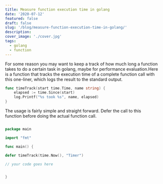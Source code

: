 ```yaml
---
title: Measure function execution time in golang
date: '2020-07-12'
featured: false
draft: false
slug: '/blog/measure-function-execution-time-in-golang/'
description:
cover_image: './cover.jpg'
tags:
  - golang
  - function
---
```


For some reason you may want to keep a track of how much long a function takes to do a certain task in golang, maybe for performance evaluation.Here is a function that tracks the execution time of a complete function call with this one-liner, which logs the result to the standard output.

```go
func timeTrack(start time.Time, name string) {
	elapsed := time.Since(start)
	log.Printf("%s took %s", name, elapsed)
}

```

The usage is fairly simple and straight forward. Defer the call to this function before doing the actual function call.

```go

package main

import "fmt"

func main() {

defer timeTrack(time.Now(), "Timer")

// your code goes here


}

```

